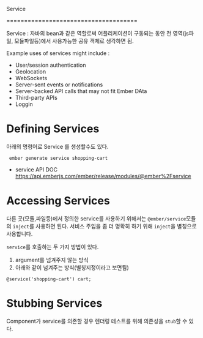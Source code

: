 
Service


=====================================

Service : 자바의 bean과 같은 역할로써 어플리케이션이 구동되는 동안
전 영역(js파일, 모듈파일등)에서 사용가능한 공유 객체로 생각하면 됨.

Example uses of services might include :
- User/session authentication
- Geolocation
- WebSockets
- Server-sent events or notifications
- Server-backed API calls that may not fit Ember DAta
- Third-party APIs
- Loggin

# Defining Services


아래의 명령어로 Service 를 생성할수도 있다.
```
 ember generate service shopping-cart
```

- service API DOC 
https://api.emberjs.com/ember/release/modules/@ember%2Fservice


# Accessing Services

다른 곳(모듈,파일등)에서 정의한 service를 사용하기 위해서는 
`@ember/service`모듈의 `inject`를 사용하면 된다.
서비스 주입을 좀 더 명확히 하기 위해 `inject`을 별칭으로 사용합니다.

`service`를 호출하는 두 가지 방법이 있다.
1. argument를 넘겨주지 않는 방식
2. 아래와 같이 넘겨주는 방식(별칭지정이라고 보면됨)
```
@service('shopping-cart') cart;
```


# Stubbing Services

Component가 service를 의존할 경우 렌더링 테스트를 위해 의존성을 `stub`할 수 있다.

